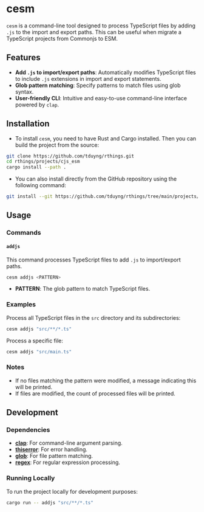 # cesm

`cesm` is a command-line tool designed to process TypeScript files by adding `.js` to the import and export paths. This can be useful when migrate a TypeScript projects from Commonjs to ESM.

## Features

- **Add `.js` to import/export paths**: Automatically modifies TypeScript files to include `.js` extensions in import and export statements.
- **Glob pattern matching**: Specify patterns to match files using glob syntax.
- **User-friendly CLI**: Intuitive and easy-to-use command-line interface powered by `clap`.

## Installation

- To install `cesm`, you need to have Rust and Cargo installed. Then you can build the project from the source:

```sh
git clone https://github.com/tduyng/rthings.git
cd rthings/projects/cjs_esm
cargo install --path .
```
- You can also install directly from the GitHub repository using the following command:

```sh
git install --git https://github.com/tduyng/rthings/tree/main/projects/cjs_esm
```

## Usage

### Commands

#### `addjs`

This command processes TypeScript files to add `.js` to import/export paths.

```sh
cesm addjs <PATTERN>
```

- **PATTERN**: The glob pattern to match TypeScript files.

### Examples

Process all TypeScript files in the `src` directory and its subdirectories:

```sh
cesm addjs "src/**/*.ts"
```

Process a specific file:

```sh
cesm addjs "src/main.ts"
```

### Notes

- If no files matching the pattern were modified, a message indicating this will be printed.
- If files are modified, the count of processed files will be printed.

## Development

### Dependencies

- **[clap](https://github.com/clap-rs/clap)**: For command-line argument parsing.
- **[thiserror](https://github.com/dtolnay/thiserror)**: For error handling.
- **[glob](https://github.com/rust-lang-nursery/glob)**: For file pattern matching.
- **[regex](https://github.com/rust-lang/regex)**: For regular expression processing.

### Running Locally

To run the project locally for development purposes:

```sh
cargo run -- addjs "src/**/*.ts"
```